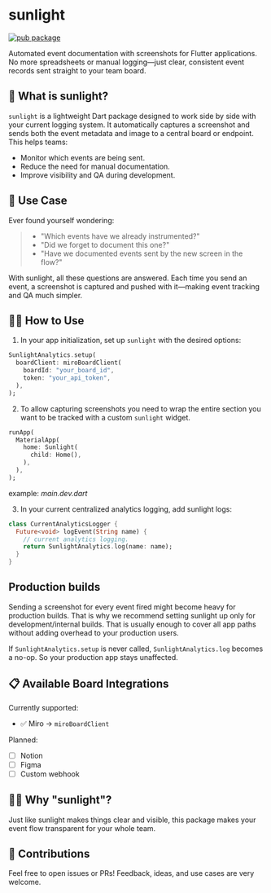 # sunlight

[![pub package](https://img.shields.io/pub/v/sunlight.svg)](https://pub.dev/packages/sunlight)

Automated event documentation with screenshots for Flutter applications.
No more spreadsheets or manual logging—just clear, consistent event records sent straight to your team board.

## 🌅 What is sunlight?

`sunlight` is a lightweight Dart package designed to work side by side with your current logging system. It automatically captures a screenshot and sends both the event metadata and image to a central board or endpoint. This helps teams:

- Monitor which events are being sent.
- Reduce the need for manual documentation.
- Improve visibility and QA during development.

## 🔧 Use Case

Ever found yourself wondering:

> - "Which events have we already instrumented?"
> - "Did we forget to document this one?"
> - "Have we documented events sent by the new screen in the flow?"

With sunlight, all these questions are answered. Each time you send an event, a screenshot is captured and pushed with it—making event tracking and QA much simpler.

## 🧑‍💻 How to Use

1. In your app initialization, set up `sunlight` with the desired options:

```dart
SunlightAnalytics.setup(
  boardClient: miroBoardClient(
    boardId: "your_board_id",
    token: "your_api_token",
  ),
);
```

2. To allow capturing screenshots you need to wrap the entire section you want to be tracked with a custom `sunlight` widget.

```dart
runApp(
  MaterialApp(
    home: Sunlight(
      child: Home(),
    ),
  ),
);
```
example: _main.dev.dart_

3. In your current centralized analytics logging, add sunlight logs:

```dart
class CurrentAnalyticsLogger {
  Future<void> logEvent(String name) {
    // current analytics logging.
    return SunlightAnalytics.log(name: name);
  }
}
```

## Production builds

Sending a screenshot for every event fired might become heavy for production builds. That is why we recommend setting sunlight up only for development/internal builds. That is usually enough to cover all app paths without adding overhead to your production users.

 If `SunlightAnalytics.setup` is never called, `SunlightAnalytics.log` becomes a no-op. So your production app stays unaffected.

## 📋 Available Board Integrations

Currently supported:

- ✅ Miro → `miroBoardClient`

Planned:

- [ ] Notion
- [ ] Figma
- [ ] Custom webhook

## 🙋‍♂️ Why "sunlight"?

Just like sunlight makes things clear and visible, this package makes your event flow transparent for your whole team.

## 👏 Contributions

Feel free to open issues or PRs! Feedback, ideas, and use cases are very welcome.